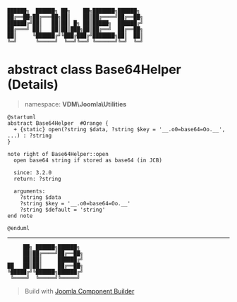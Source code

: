 ```
██████╗  ██████╗ ██╗    ██╗███████╗██████╗
██╔══██╗██╔═══██╗██║    ██║██╔════╝██╔══██╗
██████╔╝██║   ██║██║ █╗ ██║█████╗  ██████╔╝
██╔═══╝ ██║   ██║██║███╗██║██╔══╝  ██╔══██╗
██║     ╚██████╔╝╚███╔███╔╝███████╗██║  ██║
╚═╝      ╚═════╝  ╚══╝╚══╝ ╚══════╝╚═╝  ╚═╝
```
# abstract class Base64Helper (Details)
> namespace: **VDM\Joomla\Utilities**
```uml
@startuml
abstract Base64Helper  #Orange {
  + {static} open(?string $data, ?string $key = '__.o0=base64=Oo.__', ...) : ?string
}

note right of Base64Helper::open
  open base64 string if stored as base64 (in JCB)

  since: 3.2.0
  return: ?string
  
  arguments:
    ?string $data
    ?string $key = '__.o0=base64=Oo.__'
    ?string $default = 'string'
end note
 
@enduml
```

---
```
     ██╗ ██████╗██████╗
     ██║██╔════╝██╔══██╗
     ██║██║     ██████╔╝
██   ██║██║     ██╔══██╗
╚█████╔╝╚██████╗██████╔╝
 ╚════╝  ╚═════╝╚═════╝
```
> Build with [Joomla Component Builder](https://git.vdm.dev/joomla/Component-Builder)

